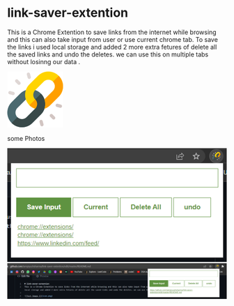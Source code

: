 # link-saver-extention
This is a Chrome Extention to save links from the internet while browsing and this can also take input from user or use current chrome tab. To save the links i used local storage and added 2 more extra fetures of delete all the saved links and undo the deletes. we can use this on multiple tabs without losinng our data .

![Test Image 1](icon.png)

some Photos

![Test Image 1](img/p1.png)
![Test Image 1](img/p2.png)


